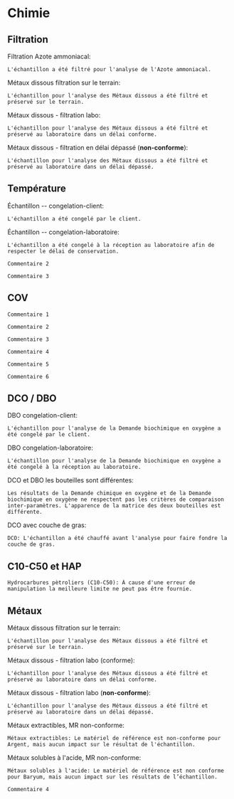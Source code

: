 # Chimie


## Filtration
Filtration Azote ammoniacal:
```
L'échantillon a été filtré pour l'analyse de l'Azote ammoniacal.
```
Métaux dissous filtration sur le terrain:
```
L'échantillon pour l'analyse des Métaux dissous a été filtré et préservé sur le terrain.
```
Métaux dissous - filtration labo:
```
L'échantillon pour l'analyse des Métaux dissous a été filtré et préservé au laboratoire dans un délai conforme.
```
Métaux dissous - filtration en délai dépassé (**non-conforme**):
```
L'échantillon pour l'analyse des Métaux dissous a été filtré et préservé au laboratoire dans un délai dépassé.
```
## Température

Échantillon -- congelation-client:
```
L'échantillon a été congelé par le client.
```
Échantillon -- congelation-laboratoire:
```
L'échantillon a été congelé à la réception au laboratoire afin de respecter le délai de conservation.
```
```
Commentaire 2
```

```
Commentaire 3
```

## COV
```
Commentaire 1
```

```
Commentaire 2
```

```
Commentaire 3
```
```
Commentaire 4
```

```
Commentaire 5
```

```
Commentaire 6
```

## DCO / DBO
DBO congelation-client:
```
L'échantillon pour l'analyse de la Demande biochimique en oxygène a été congelé par le client. 
```
DBO congelation-laboratoire:
```
L'échantillon pour l'analyse de la Demande biochimique en oxygène a été congelé à la réception au laboratoire. 
```
DCO et DBO les bouteilles sont différentes:
```
Les résultats de la Demande chimique en oxygène et de la Demande biochimique en oxygène ne respectent pas les critères de comparaison inter-paramètres. L'apparence de la matrice des deux bouteilles est différente.
```
DCO avec couche de gras:
```
DCO: L'échantillon a été chauffé avant l'analyse pour faire fondre la couche de gras. 
```
## C10-C50 et HAP
```
Hydrocarbures pètroliers (C10-C50): À cause d'une erreur de manipulation la meilleure limite ne peut pas être fournie.
```

## Métaux
Métaux dissous filtration sur le terrain:
```
L'échantillon pour l'analyse des Métaux dissous a été filtré et préservé sur le terrain.
```
Métaux dissous - filtration labo (conforme):
```
L'échantillon pour l'analyse des Métaux dissous a été filtré et préservé au laboratoire dans un délai conforme.
```
Métaux dissous - filtration labo (**non-conforme**):
```
L'échantillon pour l'analyse des Métaux dissous a été filtré et préservé au laboratoire dans un délai dépassé.
```
Métaux extractibles, MR non-conforme:
```
Métaux extractibles: Le matériel de référence est non-conforme pour Argent, mais aucun impact sur le résultat de l'échantillon.
```
Métaux solubles à l'acide, MR non-conforme:
```
Métaux solubles à l'acide: Le matériel de référence est non conforme pour Baryum, mais aucun impact sur les résultats de l’échantillon. 
```
```
Commentaire 4
```

